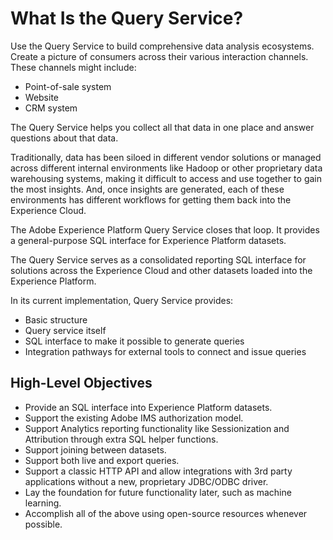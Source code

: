 # What Is the Query Service?

Use the Query Service to build comprehensive data analysis ecosystems. Create a picture of consumers across their various interaction channels. These channels might include:

*   Point-of-sale system
*   Website
*   CRM system

The Query Service helps you collect all that data in one place and answer questions about that data.

Traditionally, data has been siloed in different vendor solutions or managed across different internal environments like Hadoop or other proprietary data warehousing systems, making it difficult to access and use together to gain the most insights. And, once insights are generated, each of these environments has different workflows for getting them back into the Experience Cloud.

The Adobe Experience Platform Query Service closes that loop. It provides a general-purpose SQL interface for Experience Platform datasets.

The Query Service serves as a consolidated reporting SQL interface for solutions across the Experience Cloud and other datasets loaded into the Experience Platform.

In its current implementation, Query Service provides:

*   Basic structure
*   Query service itself
*   SQL interface to make it possible to generate queries
*   Integration pathways for external tools to connect and issue queries

## High-Level Objectives

*   Provide an SQL interface into Experience Platform datasets.
*   Support the existing Adobe IMS authorization model.
*   Support Analytics reporting functionality like Sessionization and Attribution through extra SQL helper functions.
*   Support joining between datasets.
*   Support both live and export queries.
*   Support a classic HTTP API and allow integrations with 3rd party applications without a new, proprietary JDBC/ODBC driver.
*   Lay the foundation for future functionality later, such as machine learning.
*   Accomplish all of the above using open-source resources whenever possible.